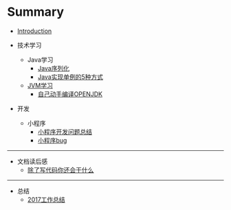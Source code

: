 # Summary

* [Introduction](README.md)
* 技术学习
  * Java学习
    * [Java序列化](技术学习/Java学习/Java序列化.md)
    * [Java实现单例的5种方式](技术学习/Java学习/Java实现单例的5种方式.md)
  * [JVM学习](jvmxue-xi.md)
    * [自己动手编译OPENJDK](技术学习/JVM学习/自己动手编译OPENJDK.md)

* 开发
  * 小程序
    * [小程序开发问题总结](开发/小程序/小程序开发问题总结.md)
    * [小程序bug](开发/小程序/小程序bug.md)

---

* 文档读后感
  * [ 除了写代码你还会干什么](文章读后感/除了写代码你还会干什么.md)

---

* 总结
  * [2017工作总结](总结/2017工作总结.md)

